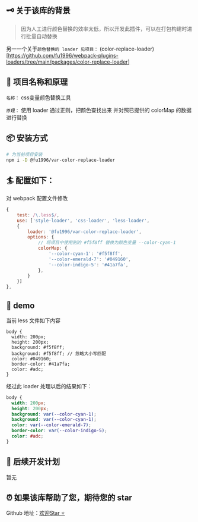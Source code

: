 ## 🗝 关于该库的背景

> 因为人工进行颜色替换的效率太低，所以开发此插件，可以在打包构建时进行批量自动替换

另一一个关于`颜色替换的 loader 见项目：` (color-replace-loader)[https://github.com/fu1996/webpack-plugins-loaders/tree/main/packages/color-replace-loader]

## 🎉 项目名称和原理

`名称：` css变量颜色替换工具

`原理：` 使用 loader 通过正则，把颜色查找出来 并对照已提供的 colorMap 的数据进行替换

## 📦 安装方式

```bash
# 为当前项目安装
npm i -D @fu1996/var-color-replace-loader
```

## 🏄 配置如下：

对 webpack 配置文件修改

```js
{
    test: /\.less$/,
    use: ['style-loader', 'css-loader', 'less-loader',
    {
        loader: '@fu1996/var-color-replace-loader',
        options: {
            // 将项目中使用到的 #f5f8ff 替换为颜色变量 --color-cyan-1
            colorMap: {
                '--color-cyan-1': '#f5f8ff',
                '--color-emerald-7': '#049160',
                '--color-indigo-5': '#41a7fa',
            },
        }
    }]
},
```

## 📝 demo

当前 less 文件如下内容

```less
body {
  width: 200px;
  height: 200px;
  background: #f5f8ff;
  background: #f5f8ff; // 忽略大小写匹配
  color: #049160;
  border-color: #41a7fa;
  color: #adc;
}
```

经过此 loader 处理以后的结果如下：

```css
body {
  width: 200px;
  height: 200px;
  background: var(--color-cyan-1);
  background: var(--color-cyan-1);
  color: var(--color-emerald-7);
  border-color: var(--color-indigo-5);
  color: #adc;
}
```

## 📣 后续开发计划

暂无

## ⏰ 如果该库帮助了您，期待您的 star

Github 地址：[欢迎Star ⭐️](https://github.com/fu1996/webpack-plugins-loaders/tree/main/packages/var-color-replace-loader)

